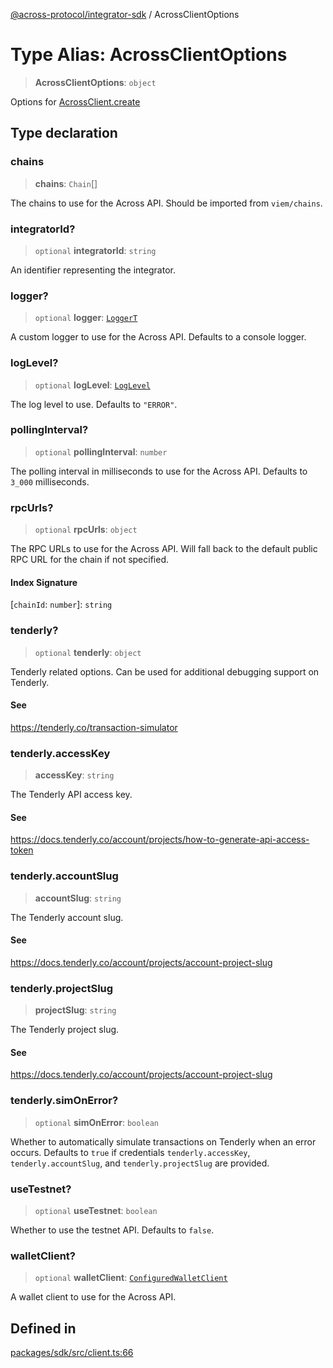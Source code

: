 [@across-protocol/integrator-sdk](../README.md) / AcrossClientOptions

# Type Alias: AcrossClientOptions

> **AcrossClientOptions**: `object`

Options for [AcrossClient.create](../classes/AcrossClient.md#create)

## Type declaration

### chains

> **chains**: `Chain`[]

The chains to use for the Across API. Should be imported from `viem/chains`.

### integratorId?

> `optional` **integratorId**: `string`

An identifier representing the integrator.

### logger?

> `optional` **logger**: [`LoggerT`](LoggerT.md)

A custom logger to use for the Across API. Defaults to a console logger.

### logLevel?

> `optional` **logLevel**: [`LogLevel`](LogLevel.md)

The log level to use. Defaults to `"ERROR"`.

### pollingInterval?

> `optional` **pollingInterval**: `number`

The polling interval in milliseconds to use for the Across API.
Defaults to `3_000` milliseconds.

### rpcUrls?

> `optional` **rpcUrls**: `object`

The RPC URLs to use for the Across API. Will fall back to the default public RPC URL
for the chain if not specified.

#### Index Signature

 \[`chainId`: `number`\]: `string`

### tenderly?

> `optional` **tenderly**: `object`

Tenderly related options. Can be used for additional debugging support on Tenderly.

#### See

https://tenderly.co/transaction-simulator

### tenderly.accessKey

> **accessKey**: `string`

The Tenderly API access key.

#### See

https://docs.tenderly.co/account/projects/how-to-generate-api-access-token

### tenderly.accountSlug

> **accountSlug**: `string`

The Tenderly account slug.

#### See

https://docs.tenderly.co/account/projects/account-project-slug

### tenderly.projectSlug

> **projectSlug**: `string`

The Tenderly project slug.

#### See

https://docs.tenderly.co/account/projects/account-project-slug

### tenderly.simOnError?

> `optional` **simOnError**: `boolean`

Whether to automatically simulate transactions on Tenderly when an error occurs.
Defaults to `true` if credentials `tenderly.accessKey`, `tenderly.accountSlug`,
and `tenderly.projectSlug` are provided.

### useTestnet?

> `optional` **useTestnet**: `boolean`

Whether to use the testnet API. Defaults to `false`.

### walletClient?

> `optional` **walletClient**: [`ConfiguredWalletClient`](ConfiguredWalletClient.md)

A wallet client to use for the Across API.

## Defined in

[packages/sdk/src/client.ts:66](https://github.com/across-protocol/toolkit/blob/fa61c35c7597804e093096de254dbc326f096003/packages/sdk/src/client.ts#L66)
